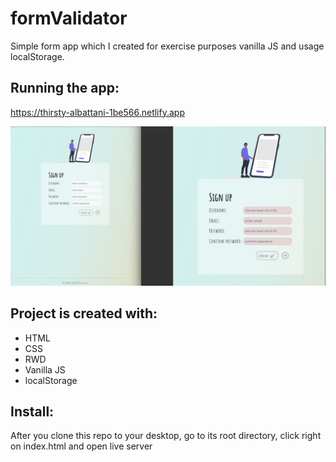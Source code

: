 # formValidator
Simple form app which I created for exercise purposes vanilla JS and usage localStorage. 

## Running the app:
https://thirsty-albattani-1be566.netlify.app


![app photo](./img/formApp.png)


## Project is created with:
* HTML
* CSS
* RWD
* Vanilla JS
* localStorage

## Install:
After you clone this repo to your desktop, go to its root directory, click right on index.html and open live server
